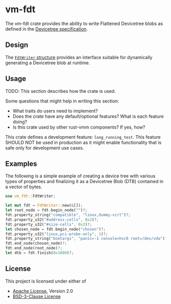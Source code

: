 # vm-fdt

The vm-fdt crate provides the ability to write Flattened Devicetree blobs as defined in the
[Devicetree specification](https://devicetree-specification.readthedocs.io/en/stable/flattened-format.html).

## Design

The [`FdtWriter` structure](src/writer.rs) provides an interface suitable
for dynamically generating a Devicetree blob at runtime.

## Usage

TODO: This section describes how the crate is used.

Some questions that might help in writing this section:
- What traits do users need to implement?
- Does the crate have any default/optional features? What is each feature
  doing?
- Is this crate used by other rust-vmm components? If yes, how?

This crate defines a development feature: `long_running_test`. This feature
SHOULD NOT be used in production as it might enable functionality that is safe
only for development use cases.

## Examples

The following is a simple example of creating a device tree with various
types of properties and finalizing it as a Devicetree Blob (DTB) contained
in a vector of bytes.

```rust
use vm_fdt::FdtWriter;

let mut fdt = FdtWriter::new(&[]);
let root_node = fdt.begin_node("")?;
fdt.property_string("compatible", "linux,dummy-virt")?;
fdt.property_u32("#address-cells", 0x2)?;
fdt.property_u32("#size-cells", 0x2)?;
let chosen_node = fdt.begin_node("chosen")?;
fdt.property_u32("linux,pci-probe-only", 1)?;
fdt.property_string("bootargs", "panic=-1 console=hvc0 root=/dev/vda")?;
fdt.end_node(chosen_node)?;
fdt.end_node(root_node)?;
let dtb = fdt.finish(0x1000)?;
```

## License

This project is licensed under either of

- [Apache License](http://www.apache.org/licenses/LICENSE-2.0), Version 2.0
- [BSD-3-Clause License](https://opensource.org/licenses/BSD-3-Clause)
